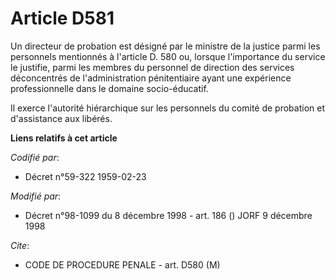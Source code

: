 # Article D581

Un directeur de probation est désigné par le ministre de la justice parmi les personnels mentionnés à l'article D. 580 ou,
lorsque l'importance du service le justifie, parmi les membres du personnel de direction des services déconcentrés de
l'administration pénitentiaire ayant une expérience professionnelle dans le domaine socio-éducatif.

Il exerce l'autorité hiérarchique sur les personnels du comité de probation et d'assistance aux libérés.

**Liens relatifs à cet article**

_Codifié par_:

  - Décret n°59-322 1959-02-23

_Modifié par_:

  - Décret n°98-1099 du 8 décembre 1998 - art. 186 () JORF 9 décembre 1998

_Cite_:

  - CODE DE PROCEDURE PENALE - art. D580 (M)
